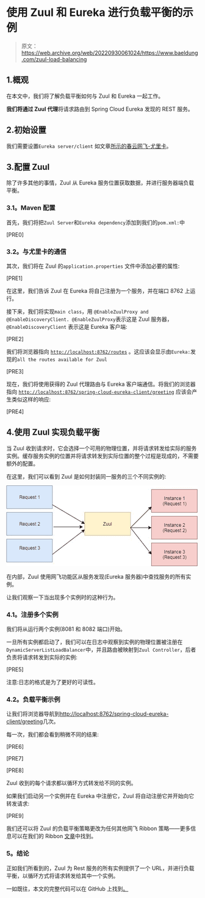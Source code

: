 # 使用 Zuul 和 Eureka 进行负载平衡的示例

> 原文：<https://web.archive.org/web/20220930061024/https://www.baeldung.com/zuul-load-balancing>

## 1.概观

在本文中，我们将了解负载平衡如何与 Zuul 和 Eureka 一起工作。

**我们将通过 Zuul 代理**将请求路由到 Spring Cloud Eureka 发现的 REST 服务。

## 2.初始设置

我们需要设置`Eureka server/client` 如文章[所示的春云网飞-尤里卡](/web/20220626090606/https://www.baeldung.com/spring-cloud-netflix-eureka)。

## 3.配置 Zuul

除了许多其他的事情，Zuul 从 Eureka 服务位置获取数据，并进行服务器端负载平衡。

### **3.1。Maven 配置**

首先，我们将把`Zuul Server`和`Eureka dependency`添加到我们的`pom.xml:`中

[PRE0]

### **3.2。与尤里卡的通信**

其次，我们将在 Zuul 的`application.properties` 文件中添加必要的属性:

[PRE1]

在这里，我们告诉 Zuul 在 Eureka 将自己注册为一个服务，并在端口 8762 上运行。

接下来，我们将实现`main class`，用 `@EnableZuulProxy and @EnableDiscoveryClient. @EnableZuulProxy`表示这是 Zuul 服务器，`@EnableDiscoveryClient` 表示这是 Eureka 客户端:

[PRE2]

我们将浏览器指向 [`http://localhost:8762/routes`](https://web.archive.org/web/20220626090606/http://localhost:8762/routes) 。这应该会显示由`Eureka:`发现的`all the routes available for Zuul`

[PRE3]

现在，我们将使用获得的 Zuul 代理路由与 Eureka 客户端通信。将我们的浏览器指向 [`http://localhost:8762/spring-cloud-eureka-client/greeting`](https://web.archive.org/web/20220626090606/http://localhost:8762/spring-cloud-eureka-client/greeting) 应该会产生类似这样的响应:

[PRE4]

## 4.使用 Zuul 实现负载平衡

当 Zuul 收到请求时，它会选择一个可用的物理位置，并将请求转发给实际的服务实例。缓存服务实例的位置并将请求转发到实际位置的整个过程是现成的，不需要额外的配置。

在这里，我们可以看到 Zuul 是如何封装同一服务的三个不同实例的:

[![Zuul 1](img/de0eed5a12fb617d2f970ffd3a1d1fc5.png)](/web/20220626090606/https://www.baeldung.com/wp-content/uploads/2018/01/Zuul-1.jpg)

在内部，Zuul 使用网飞功能区从服务发现(Eureka 服务器)中查找服务的所有实例。

让我们观察一下当出现多个实例时的这种行为。

### **4.1。注册多个实例**

我们将从运行两个实例(8081 和 8082 端口)开始。

一旦所有实例都启动了，我们可以在日志中观察到实例的物理位置被注册在`DynamicServerListLoadBalancer`中，并且路由被映射到`Zuul Controller`，后者负责将请求转发到实际的实例:

[PRE5]

注意:日志的格式是为了更好的可读性。

### **4.2。负载平衡示例**

让我们将浏览器导航到[http://localhost:8762/spring-cloud-eureka-client/greeting](https://web.archive.org/web/20220626090606/http://localhost:8762/spring-cloud-eureka-client/greeting)几次。

每一次，我们都会看到稍微不同的结果:

[PRE6]

[PRE7]

[PRE8]

Zuul 收到的每个请求都以循环方式转发给不同的实例。

如果我们启动另一个实例并在 Eureka 中注册它，Zuul 将自动注册它并开始向它转发请求:

[PRE9]

我们还可以将 Zuul 的负载平衡策略更改为任何其他网飞 Ribbon 策略——更多信息可以在我们的 Ribbon [文章](/web/20220626090606/https://www.baeldung.com/spring-cloud-rest-client-with-netflix-ribbon)中找到。

### **5。结论**

正如我们所看到的，Zuul 为 Rest 服务的所有实例提供了一个 URL，并进行负载平衡，以循环方式将请求转发给其中一个实例。

一如既往，本文的完整代码可以在 GitHub 上找到[。](https://web.archive.org/web/20220626090606/https://github.com/eugenp/tutorials/tree/master/spring-cloud-modules/spring-cloud-zuul-eureka-integration)